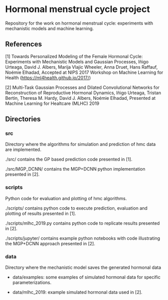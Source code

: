 # Hormonal menstrual cycle project

Repository for the work on hormonal menstrual cycle: experiments with mechanistic models and machine learning.

## References
[1] Towards Personalized Modeling of the Female Hormonal Cycle: Experiments with Mechanistic Models and Gaussian Processes, Iñigo Urteaga, David J. Albers, Marija Vlajic Wheeler, Anna Druet, Hans Raffauf, Noémie Elhadad, Accepted at NIPS 2017 Workshop on Machine Learning for Health (https://ml4health.github.io/2017/)

[2] Multi-Task Gaussian Processes and Dilated Convolutional Networks for Reconstruction of Reproductive Hormonal Dynamics, Iñigo Urteaga, Tristan Bertin, Theresa M. Hardy, David J. Albers, Noémie Elhadad, Presented at Machine Learning for Healtcare (MLHC) 2019

## Directories

### src

Directory where the algorithms for simulation and prediction of hmc data are implemented.

./src/ contains the GP based prediction code presented in [1].

./src/MGP_DCNN/ contains the MGP+DCNN python implementation presented in [2].

### scripts

Python code for evaluation and plotting of hmc algorithms.

./scripts/ contains python code to execute prediction, evaluation and plotting of results presented in [1].

./scripts/mlhc_2019.py contains python code to replicate results presented in [2].

./scripts/jupyter/ contains example python notebooks with code illustrating the MGP+DCNN approach presented in [2].

### data

Directory where the mechanistic model saves the generated hormonal data

- data/examples: some examples of simulated hormonal data for specific parameterizations.

- data/mlhc_2019: example simulated hormonal data used in [2].

